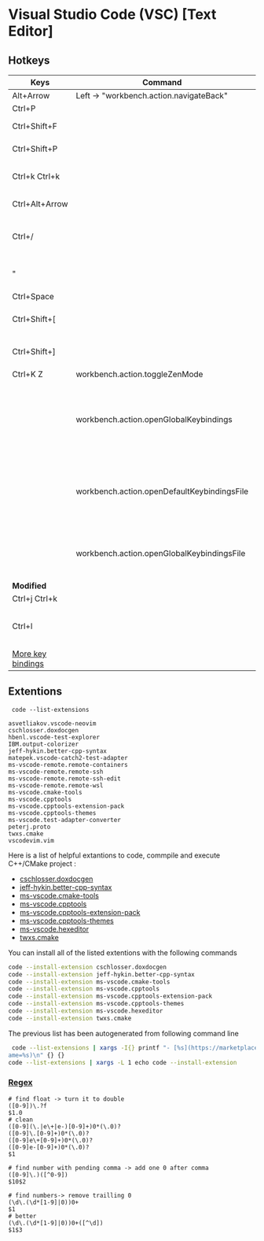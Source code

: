 
# Visual Studio Code (VSC) [Text Editor]

Hotkeys
---

|Keys|Command|Action|Details|
|-|-|-|-|
|Alt+Arrow|Left -> "workbench.action.navigateBack"||
|Ctrl+P||Find file|
|Ctrl+Shift+F||Find string in all projet|
|Ctrl+Shift+P||See all commands|
|Ctrl+k Ctrl+k||Key pressed to text|
|Ctrl+Alt+Arrow||Add cursor|
|Ctrl+/||Comment toggle selected lines|
|"||Surround selection with quote|
|Ctrl+Space||Snippets|
|Ctrl+Shift+[||  Fold current region|
|Ctrl+Shift+]||Unfold current region|
|Ctrl+K Z|workbench.action.toggleZenMode|Zen Mode
||
||workbench.action.openGlobalKeybindings|See all commands and shortcut bindings (in settings)|[vscode keybindings customization]
||workbench.action.openDefaultKeybindingsFile|See all commands and shortcut bindings (in JSON file)|
||workbench.action.openGlobalKeybindingsFile|See edited shortcut bindings (in JSON file)|
|**Modified**
|Ctrl+j Ctrl+k||toggleVim|enable/disable VimPlugin| if vscodevim installed. Not neovim.
|Ctrl+l||Clean output window if focused| when clause : `focusedView == 'workbench.panel.output'` [edite when clause]
|[More key bindings]

Extentions
---
` code --list-extensions`
```
asvetliakov.vscode-neovim
cschlosser.doxdocgen
hbenl.vscode-test-explorer
IBM.output-colorizer
jeff-hykin.better-cpp-syntax
matepek.vscode-catch2-test-adapter
ms-vscode-remote.remote-containers
ms-vscode-remote.remote-ssh
ms-vscode-remote.remote-ssh-edit
ms-vscode-remote.remote-wsl
ms-vscode.cmake-tools
ms-vscode.cpptools
ms-vscode.cpptools-extension-pack
ms-vscode.cpptools-themes
ms-vscode.test-adapter-converter
peterj.proto
twxs.cmake
vscodevim.vim
```

Here is a list of helpful extantions to code, commpile and execute C++/CMake project :

- [cschlosser.doxdocgen](https://marketplace.visualstudio.com/items?itemName=cschlosser.doxdocgen)
- [jeff-hykin.better-cpp-syntax](https://marketplace.visualstudio.com/items?itemName=jeff-hykin.better-cpp-syntax)
- [ms-vscode.cmake-tools](https://marketplace.visualstudio.com/items?itemName=ms-vscode.cmake-tools)
- [ms-vscode.cpptools](https://marketplace.visualstudio.com/items?itemName=ms-vscode.cpptools)
- [ms-vscode.cpptools-extension-pack](https://marketplace.visualstudio.com/items?itemName=ms-vscode.cpptools-extension-pack)
- [ms-vscode.cpptools-themes](https://marketplace.visualstudio.com/items?itemName=ms-vscode.cpptools-themes)
- [ms-vscode.hexeditor](https://marketplace.visualstudio.com/items?itemName=ms-vscode.hexeditor)
- [twxs.cmake](https://marketplace.visualstudio.com/items?itemName=twxs.cmake)

You can install all of the listed extentions with the following commands

```sh
code --install-extension cschlosser.doxdocgen
code --install-extension jeff-hykin.better-cpp-syntax
code --install-extension ms-vscode.cmake-tools
code --install-extension ms-vscode.cpptools
code --install-extension ms-vscode.cpptools-extension-pack
code --install-extension ms-vscode.cpptools-themes
code --install-extension ms-vscode.hexeditor
code --install-extension twxs.cmake
```
The previous list has been autogenerated from following command line
```sh
 code --list-extensions | xargs -I{} printf "- [%s](https://marketplace.visualstudio.com/items?itemN
ame=%s)\n" {} {}
code --list-extensions | xargs -L 1 echo code --install-extension
```

### [Regex]

```
# find float -> turn it to double
([0-9])\.?f
$1.0
# clean
([0-9](\.|e\+|e-)[0-9]+)0*(\.0)?
([0-9]\.[0-9]+)0*(\.0)?
([0-9]e\+[0-9]+)0*(\.0)?
([0-9]e-[0-9]+)0*(\.0)?
$1

# find number with pending comma -> add one 0 after comma
([0-9]\.)([^0-9])
$10$2

# find numbers-> remove trailling 0 
(\d\.(\d*[1-9]|0))0+
$1
# better
(\d\.(\d*[1-9]|0))0+([^\d])
$1$3
```

[vscode keybindings customization]: https://code.visualstudio.com/docs/getstarted/keybindings#_advanced-customization
[More key bindings]: https://code.visualstudio.com/docs/getstarted/keybindings#_basic-editing
[edite when clause]: https://code.visualstudio.com/api/references/when-clause-contexts
[Regex]: https://learn.microsoft.com/en-us/visualstudio/ide/using-regular-expressions-in-visual-studio?view=vs-2022
